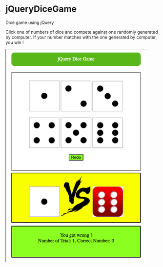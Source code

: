 # jQueryDiceGame
Dice game using jQuery

Click one of numbers of dice and compete against one randomly generated by computer.
If your number matches with the one generated by computer, you win !

<img src="./dice/dice_game.png">



<!DOCTYPE html>
<html>
  <head>
    <title>jQuery Dice Game</title>
    <style>
      .box1 {
        border-radius: 10px;
        border: 2px solid #73ad21;
        background-color: #73ad21;
        padding: 10px;
        margin: 10px;
        width: 400px;
        height: 20px;
        color: white;
        text-align: center;
      }

      .box2 {
        width: 400px;
        height: 300px;
        margin: 10px;
        padding: 10px;
        text-align: center;
        border: 2px solid grey;
        float: left;
      }

      #bt1 {
        background-color: greenyellow;
      }

      #msgimg {
        width: 420px;
        margin-top: 350px;
        margin-left: 10px;
        padding-top: 10px;
        height: 150px;
        border: 2px solid black;
        background-color: yellow;
        text-align: center;
        float: both clear;
      }

      #msg {
        background-color: greenyellow;
        padding-top: 20px;
        margin-top: 10px;
        margin-left: 10px;
        width: 420px;
        height: 80px;
        border: 2px solid black;
        text-align: center;
      }
    </style>
    <script src="https://ajax.googleapis.com/ajax/libs/jquery/3.5.1/jquery.min.js"></script>
    <script>
      var clickCnt = 0;
      var winCnt = 0;
      $(document).ready(function () {
        $('p>img').click(function () {
          clickCnt++;
          // take out the number that's clicked on one of the dice
          var n = $(this).attr('src');
          n = n.replace('./dice/', '');
          n = n.replace('.png', '');
          n = parseInt(n.replace('.png', ''));
          // generate a random number among 1 and 6
          var com = Math.floor(Math.random() * 6) + 1;
          /* put a corresponding picture using jQuery and replacing src attribute
          in id = img1, img2 */
          $('#img1').attr('src', './dice/' + n + '.png');
          $('#img2').attr('src', './dice/r' + com + '.png');

          /* if the one user click is same as the one generated randomly, 
          show "you got right", otherwise, "you got wrong"
          count the total trial number and the number you got right
          */
          var str = '';
          if (n == com) {
            str = str + 'You got right !' + '<br>';
            winCnt++;
          } else {
            str = str + 'You got wrong !' + '<br>';
          }

          str = str + 'Number of Trial: ' + clickCnt + ',  ';
          str = str + 'Correct Number: ' + winCnt;
          $('#msg').html(str);
        });
        /*  redo will reset the dice chosen by user and randomly selected 
        and the statement(you got wrong or you got wrong) and the score  
        */
        $('input[type=button]').click(function () {
          $('#img1').attr('src', './dice/q.png');
          $('#img2').attr('src', './dice/q.png');
          $('#msg').html('');
          clickCnt = 0;
          winCnt = 0;
        });
      });
    </script>
  </head>

  <body>
    <form name="form1">
      <div class="box1">jQuery Dice Game</div>
      <div class="box2">
        <p>
          <img width="100" src="./dice/1.png" />
          <img width="100" src="./dice/2.png" />
          <img width="100" src="./dice/3.png" />
        </p>
        <p>
          <img width="100" src="./dice/4.png" />
          <img width="100" src="./dice/5.png" />
          <img width="100" src="./dice/6.png" />
        </p>
        <p>
          <input type="button" value="Redo" id="bt1" />
        </p>
      </div>
      <div id="msgimg">
        <img width="100" src="./dice/q.png" id="img1" />
        <img width="100" src="./dice/vs.png" />
        <img width="100" src="./dice/q.png" id="img2" />
      </div>

      <div id="msg"></div>
    </form>
  </body>
</html>
